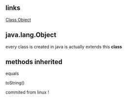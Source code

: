 ## links

[Class Object](https://docs.oracle.com/en/java/javase/17/docs/api/java.base/java/lang/Object.html)

## java.lang.Object

every class is created in java is actually extends this **class**

## methods inherited

equals

toString()

commited from linux !